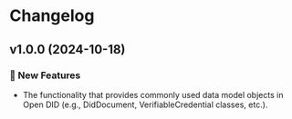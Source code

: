 # Changelog

## v1.0.0 (2024-10-18)

### 🚀 New Features

- The functionality that provides commonly used data model objects in Open DID (e.g., DidDocument, VerifiableCredential classes, etc.).